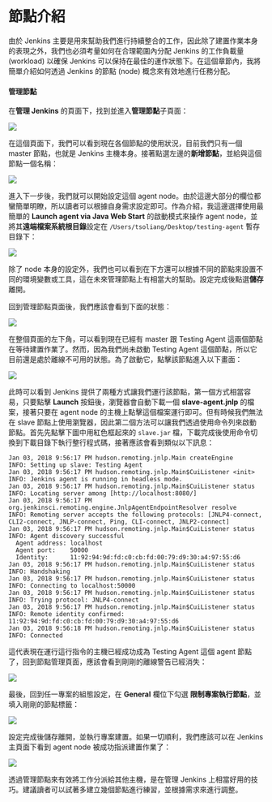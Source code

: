 # 節點介紹

由於 Jenkins 主要是用來幫助我們進行持續整合的工作，因此除了建置作業本身的表現之外，我們也必須考量如何在合理範圍內分配 Jenkins 的工作負載量 (workload) 以確保 Jenkins 可以保持在最佳的運作狀態下。在這個章節內，我將簡單介紹如何透過 Jenkins 的節點 (node) 概念來有效地進行任務分配。

#### 管理節點

在**管理 Jenkins** 的頁面下，找到並進入**管理節點**子頁面：

![](https://github.com/tsoliangwu0130/learn-ansible-and-jenkins-in-30-days/blob/master/images/jenkins-node-01.png?raw=true)

在這個頁面下，我們可以看到現在各個節點的使用狀況，目前我們只有一個 master 節點，也就是 Jenkins 主機本身。接著點選左邊的**新增節點**，並給與這個節點一個名稱：

![](https://github.com/tsoliangwu0130/learn-ansible-and-jenkins-in-30-days/blob/master/images/jenkins-node-02.png?raw=true)

進入下一步後，我們就可以開始設定這個 agent node。由於這邊大部分的欄位都蠻簡單明瞭，所以讀者可以根據自身需求設定即可。作為介紹，我這邊選擇使用最簡單的 **Launch agent via Java Web Start** 的啟動模式來操作 agent node，並將其**遠端檔案系統根目錄**設定在 `/Users/tsoliang/Desktop/testing-agent` 暫存目錄下：

![](https://github.com/tsoliangwu0130/learn-ansible-and-jenkins-in-30-days/blob/master/images/jenkins-node-03.png?raw=true)

除了 node 本身的設定外，我們也可以看到在下方還可以根據不同的節點來設置不同的環境變數或工具，這在未來管理節點上有相當大的幫助。設定完成後點選**儲存**離開。

回到管理節點頁面後，我們應該會看到下面的狀態：

![](https://github.com/tsoliangwu0130/learn-ansible-and-jenkins-in-30-days/blob/master/images/jenkins-node-04.png?raw=true)

在整個頁面的左下角，可以看到現在已經有 master 跟 Testing Agent 這兩個節點在等待建置作業了。然而，因為我們尚未啟動 Testing Agent 這個節點，所以它目前還是處於離線不可用的狀態。為了啟動它，點擊該節點進入以下畫面：

![](https://github.com/tsoliangwu0130/learn-ansible-and-jenkins-in-30-days/blob/master/images/jenkins-node-05.png?raw=true)

此時可以看到 Jenkins 提供了兩種方式讓我們運行該節點，第一個方式相當容易，只要點擊 **Launch** 按鈕後，瀏覽器會自動下載一個 **slave-agent.jnlp** 的檔案，接著只要在 agent node 的主機上點擊這個檔案運行即可。但有時候我們無法在 slave 節點上使用瀏覽器，因此第二個方法可以讓我們透過使用命令列來啟動節點。首先先點擊下圖中用紅色框起來的 `slave.jar` 檔，下載完成後使用命令切換到下載目錄下執行整行程式碼，接著應該會看到類似以下訊息：

```
Jan 03, 2018 9:56:17 PM hudson.remoting.jnlp.Main createEngine
INFO: Setting up slave: Testing Agent
Jan 03, 2018 9:56:17 PM hudson.remoting.jnlp.Main$CuiListener <init>
INFO: Jenkins agent is running in headless mode.
Jan 03, 2018 9:56:17 PM hudson.remoting.jnlp.Main$CuiListener status
INFO: Locating server among [http://localhost:8080/]
Jan 03, 2018 9:56:17 PM org.jenkinsci.remoting.engine.JnlpAgentEndpointResolver resolve
INFO: Remoting server accepts the following protocols: [JNLP4-connect, CLI2-connect, JNLP-connect, Ping, CLI-connect, JNLP2-connect]
Jan 03, 2018 9:56:17 PM hudson.remoting.jnlp.Main$CuiListener status
INFO: Agent discovery successful
  Agent address: localhost
  Agent port:    50000
  Identity:      11:92:94:9d:fd:c0:cb:fd:00:79:d9:30:a4:97:55:d6
Jan 03, 2018 9:56:17 PM hudson.remoting.jnlp.Main$CuiListener status
INFO: Handshaking
Jan 03, 2018 9:56:17 PM hudson.remoting.jnlp.Main$CuiListener status
INFO: Connecting to localhost:50000
Jan 03, 2018 9:56:17 PM hudson.remoting.jnlp.Main$CuiListener status
INFO: Trying protocol: JNLP4-connect
Jan 03, 2018 9:56:17 PM hudson.remoting.jnlp.Main$CuiListener status
INFO: Remote identity confirmed: 11:92:94:9d:fd:c0:cb:fd:00:79:d9:30:a4:97:55:d6
Jan 03, 2018 9:56:18 PM hudson.remoting.jnlp.Main$CuiListener status
INFO: Connected
```

這代表現在運行這行指令的主機已經成功成為 Testing Agent 這個 agent 節點了，回到節點管理頁面，應該會看到剛剛的離線警告已經消失：

![](https://github.com/tsoliangwu0130/learn-ansible-and-jenkins-in-30-days/blob/master/images/jenkins-node-06.png?raw=true)

最後，回到任一專案的組態設定，在 **General** 欄位下勾選 **限制專案執行節點**，並填入剛剛的節點標籤：

![](https://github.com/tsoliangwu0130/learn-ansible-and-jenkins-in-30-days/blob/master/images/jenkins-node-07.png?raw=true)

設定完成後儲存離開，並執行專案建置。如果一切順利，我們應該可以在 Jenkins 主頁面下看到 agent node 被成功指派建置作業了：

![](https://github.com/tsoliangwu0130/learn-ansible-and-jenkins-in-30-days/blob/master/images/jenkins-node-08.png?raw=true)

透過管理節點來有效將工作分派給其他主機，是在管理 Jenkins 上相當好用的技巧。建議讀者可以試著多建立幾個節點進行練習，並根據需求來進行調整。
